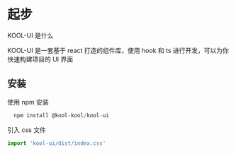 # 起步

KOOL-UI 是什么

KOOL-UI 是一套基于 react 打造的组件库，使用 hook 和 ts 进行开发，可以为你快速构建项目的 UI 界面

## 安装

使用 npm 安装

```js
  npm install @kool-kool/kool-ui
```

引入 css 文件

```js
import 'kool-ui/dist/index.css'
```
